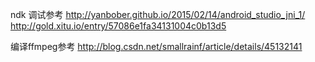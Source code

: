 
ndk 调试参考 http://yanbober.github.io/2015/02/14/android_studio_jni_1/
            http://gold.xitu.io/entry/57086e1fa34131004c0b13d5
            
编译ffmpeg参考 http://blog.csdn.net/smallrainf/article/details/45132141
